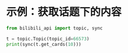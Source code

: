 # 示例：获取话题下的内容

``` python
from bilibili_api import topic, sync

t = topic.Topic(topic_id=66573)
print(sync(t.get_cards(10)))
```

